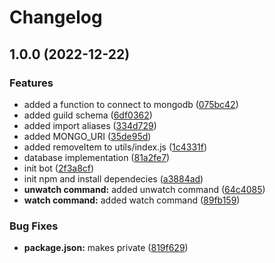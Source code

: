 # Changelog

## 1.0.0 (2022-12-22)


### Features

* added a function to connect to mongodb ([075bc42](https://github.com/kencun/forumcord/commit/075bc42573dd232ecf047e959e2dbfbbada7a6dc))
* added guild schema ([6df0362](https://github.com/kencun/forumcord/commit/6df036270c16b98c950bc89c26f0dee790f3ce2d))
* added import aliases ([334d729](https://github.com/kencun/forumcord/commit/334d72923fc5a10e6476c7eaab5a6b7d882de750))
* added MONGO_URI ([35de95d](https://github.com/kencun/forumcord/commit/35de95dde36128230a0003f1881d5bec827e470d))
* added removeItem to utils/index.js ([1c4331f](https://github.com/kencun/forumcord/commit/1c4331f64b8b05262d015151c9f88ad6347a668b))
* database implementation ([81a2fe7](https://github.com/kencun/forumcord/commit/81a2fe7b17a7e3e7e5266a1c480cd2df10e4d2b3))
* init bot ([2f3a8cf](https://github.com/kencun/forumcord/commit/2f3a8cf1ac9c8a7f6880b4eb377370fc4ac1df53))
* init npm and install dependecies ([a3884ad](https://github.com/kencun/forumcord/commit/a3884adb0f0ee8908d616ca9bca78747fabfd98b))
* **unwatch command:** added unwatch command ([64c4085](https://github.com/kencun/forumcord/commit/64c4085caf328111a093e000142ab7d1ea7654b3))
* **watch command:** added watch command ([89fb159](https://github.com/kencun/forumcord/commit/89fb1595aa4381a0844b6eff2b54b2bb99139ef2))


### Bug Fixes

* **package.json:** makes private ([819f629](https://github.com/kencun/forumcord/commit/819f629e5c16d4ad3438ee16db17d3edb085b3c5))
